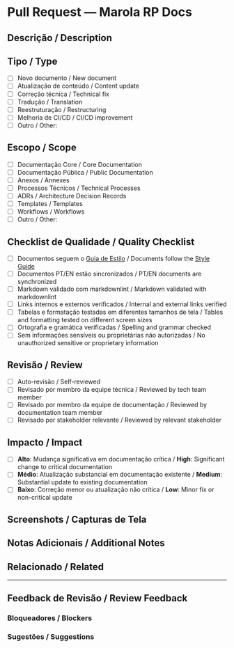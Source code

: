 # Pull Request — Marola RP Docs

## Descrição / Description
<!-- Explique claramente o que este PR muda e por quê. Inclua contexto e motivação. -->
<!-- Clearly explain what this PR changes and why. Include context and motivation. -->

## Tipo / Type
- [ ] Novo documento / New document
- [ ] Atualização de conteúdo / Content update
- [ ] Correção técnica / Technical fix
- [ ] Tradução / Translation
- [ ] Reestruturação / Restructuring
- [ ] Melhoria de CI/CD / CI/CD improvement
- [ ] Outro / Other: <!-- Especifique / Specify -->

## Escopo / Scope
- [ ] Documentação Core / Core Documentation
- [ ] Documentação Pública / Public Documentation
- [ ] Anexos / Annexes
- [ ] Processos Técnicos / Technical Processes
- [ ] ADRs / Architecture Decision Records
- [ ] Templates / Templates
- [ ] Workflows / Workflows
- [ ] Outro / Other: <!-- Especifique / Specify -->

## Checklist de Qualidade / Quality Checklist
- [ ] Documentos seguem o [Guia de Estilo](../../docs/processes/STYLE_GUIDE.md) / Documents follow the [Style Guide](../../docs/processes/STYLE_GUIDE.md)
- [ ] Documentos PT/EN estão sincronizados / PT/EN documents are synchronized
- [ ] Markdown validado com markdownlint / Markdown validated with markdownlint
- [ ] Links internos e externos verificados / Internal and external links verified
- [ ] Tabelas e formatação testadas em diferentes tamanhos de tela / Tables and formatting tested on different screen sizes
- [ ] Ortografia e gramática verificadas / Spelling and grammar checked
- [ ] Sem informações sensíveis ou proprietárias não autorizadas / No unauthorized sensitive or proprietary information

## Revisão / Review
- [ ] Auto-revisão / Self-reviewed
- [ ] Revisado por membro da equipe técnica / Reviewed by tech team member
- [ ] Revisado por membro da equipe de documentação / Reviewed by documentation team member
- [ ] Revisado por stakeholder relevante / Reviewed by relevant stakeholder

## Impacto / Impact
- [ ] **Alto**: Mudança significativa em documentação crítica / **High**: Significant change to critical documentation
- [ ] **Médio**: Atualização substancial em documentação existente / **Medium**: Substantial update to existing documentation
- [ ] **Baixo**: Correção menor ou atualização não crítica / **Low**: Minor fix or non-critical update

## Screenshots / Capturas de Tela
<!-- Se aplicável, adicione capturas de tela mostrando as alterações. -->
<!-- If applicable, add screenshots showing the changes. -->

## Notas Adicionais / Additional Notes
<!-- Informações extras relevantes para os revisores. -->
<!-- Extra relevant information for reviewers. -->

## Relacionado / Related
<!-- Links para issues relacionadas, outros PRs ou discussões. -->
<!-- Links to related issues, other PRs, or discussions. -->

---

<!-- Para Revisores / For Reviewers -->
## Feedback de Revisão / Review Feedback

### Bloqueadores / Blockers
<!-- Itens que devem ser corrigidos antes do merge -->
<!-- Items that must be fixed before merging -->

### Sugestões / Suggestions
<!-- Melhorias recomendadas, mas não obrigatórias -->
<!-- Recommended improvements, but not mandatory -->
